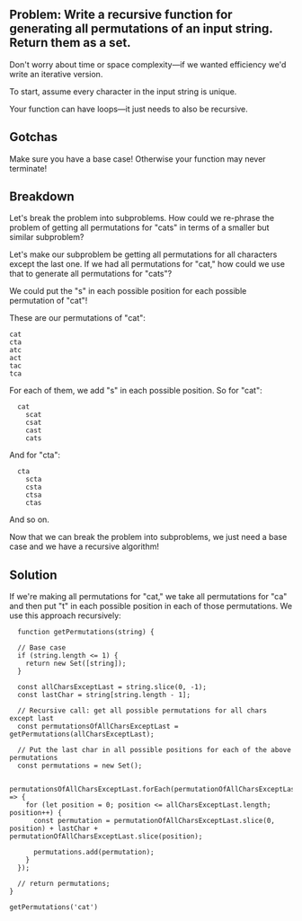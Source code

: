 ## Problem: Write a recursive function for generating all permutations of an input string. Return them as a set.

Don't worry about time or space complexity—if we wanted efficiency we'd write an iterative version.

To start, assume every character in the input string is unique.

Your function can have loops—it just needs to also be recursive.

## Gotchas

Make sure you have a base case! Otherwise your function may never terminate!

## Breakdown

Let's break the problem into subproblems. How could we re-phrase the problem of getting all permutations for "cats" in terms of a smaller but similar subproblem?

Let's make our subproblem be getting all permutations for all characters except the last one. If we had all permutations for "cat," how could we use that to generate all permutations for "cats"?

We could put the "s" in each possible position for each possible permutation of "cat"!

These are our permutations of "cat":

```
cat
cta
atc
act
tac
tca
```

For each of them, we add "s" in each possible position. So for "cat":

```
  cat
    scat
    csat
    cast
    cats
```

And for "cta":

```
  cta
    scta
    csta
    ctsa
    ctas
```

And so on.

Now that we can break the problem into subproblems, we just need a base case and we have a recursive algorithm!

## Solution

If we're making all permutations for "cat," we take all permutations for "ca" and then put "t" in each possible position in each of those permutations. We use this approach recursively:

```
  function getPermutations(string) {

  // Base case
  if (string.length <= 1) {
    return new Set([string]);
  }

  const allCharsExceptLast = string.slice(0, -1);
  const lastChar = string[string.length - 1];

  // Recursive call: get all possible permutations for all chars except last
  const permutationsOfAllCharsExceptLast = getPermutations(allCharsExceptLast);

  // Put the last char in all possible positions for each of the above permutations
  const permutations = new Set();

  permutationsOfAllCharsExceptLast.forEach(permutationOfAllCharsExceptLast => {
    for (let position = 0; position <= allCharsExceptLast.length; position++) {
      const permutation = permutationOfAllCharsExceptLast.slice(0, position) + lastChar + permutationOfAllCharsExceptLast.slice(position);
      
      permutations.add(permutation);
    }
  });

  // return permutations;
}

getPermutations('cat')
```
